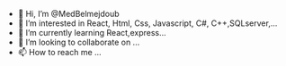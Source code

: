 - 👋 Hi, I’m @MedBelmejdoub
- 👀 I’m interested in React, Html, Css, Javascript, C#, C++,SQLserver,...
- 🌱 I’m currently learning React,express...
- 💞️ I’m looking to collaborate on ...
- 📫 How to reach me ...

<!---
MedBelmejdoub/MedBelmejdoub is a ✨ special ✨ repository because its `README.md` (this file) appears on your GitHub profile.
You can click the Preview link to take a look at your changes.
--->

